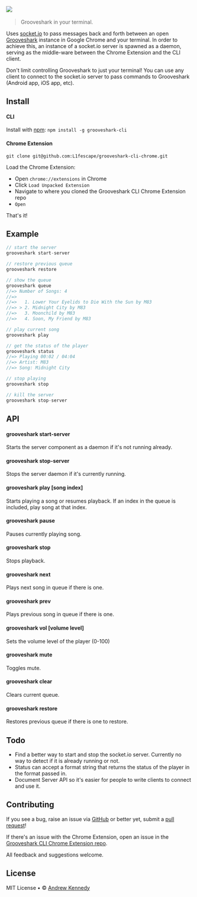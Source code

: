 ## <img src="https://raw.github.com/L1fescape/grooveshark-cli-chrome/master/images/logo.png" />
> Grooveshark in your terminal.

Uses [socket.io](https://github.com/LearnBoost/socket.io) to pass messages back and forth between an open [Grooveshark](http://grooveshark.com) instance in Google Chrome and your terminal. In order to achieve this, an instance of a socket.io server is spawned as a daemon, serving as the middle-ware between the Chrome Extension and the CLI client. 

Don't limit controlling Grooveshark to just your terminal! You can use any client to connect to the socket.io server to pass commands to Grooveshark (Android app, iOS app, etc).

## Install

#### CLI

Install with [npm](https://npmjs.org/package/grooveshark-cli): `npm install -g grooveshark-cli`

#### Chrome Extension

`git clone git@github.com:L1fescape/grooveshark-cli-chrome.git`

Load the Chrome Extension:

- Open `chrome://extensions` in Chrome
- Click `Load Unpacked Extension`
- Navigate to where you cloned the Grooveshark CLI Chrome Extension repo
- `Open`


That's it!

## Example

```js
// start the server
grooveshark start-server

// restore previous queue
grooveshark restore

// show the queue
grooveshark queue
//=> Number of Songs: 4
//=>
//=>   1. Lower Your Eyelids to Die With the Sun by M83
//=> > 2. Midnight City by M83
//=>   3. Moonchild by M83
//=>   4. Soon, My Friend by M83

// play current song
grooveshark play

// get the status of the player
grooveshark status
//=> Playing 00:02 / 04:04
//=> Artist: M83
//=> Song: Midnight City

// stop playing
grooveshark stop

// kill the server
grooveshark stop-server
```


## API

#### grooveshark start-server

Starts the server component as a daemon if it's not running already.

#### grooveshark stop-server

Stops the server daemon if it's currently running.

#### grooveshark play \[song index\]

Starts playing a song or resumes playback. If an index in the queue is included, play song at that index.

#### grooveshark pause

Pauses currently playing song.

#### grooveshark stop

Stops playback.

#### grooveshark next

Plays next song in queue if there is one.

#### grooveshark prev

Plays previous song in queue if there is one.

#### grooveshark vol \[volume level\]

Sets the volume level of the player (0-100)

#### grooveshark mute

Toggles mute.

#### grooveshark clear

Clears current queue. 

#### grooveshark restore

Restores previous queue if there is one to restore.

## Todo

- Find a better way to start and stop the socket.io server. Currently no way to detect if it is already running or not.
- Status can accept a format string that returns the status of the player in the format passed in.
- Document Server API so it's easier for people to write clients to connect and use it.

## Contributing

If you see a bug, raise an issue via [GitHub](https://github.com/L1fescape/grooveshark-cli/issues) or better yet, submit a [pull request](https://github.com/L1fescape/grooveshark-cli/pull)!

If there's an issue with the Chrome Extension, open an issue in the [Grooveshark CLI Chrome Extension repo](https://github.com/L1fescape/grooveshark-cli-chrome/issues).

All feedback and suggestions welcome.

## License

MIT License • © [Andrew Kennedy](https://github.com/L1fescape)
